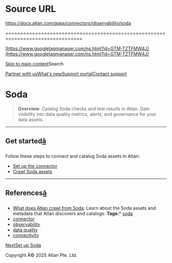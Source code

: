 # Source URL
https://docs.atlan.com/apps/connectors/observability/soda

================================================================================

<!--
canonical: https://docs.atlan.com/apps/connectors/observability/soda
link-alternate: https://docs.atlan.com/apps/connectors/observability/soda
meta-description: Integrate, catalog, and govern Soda assets in Atlan.
meta-docsearch:docusaurus_tag: docs-default-current
meta-docsearch:language: en
meta-docsearch:version: current
meta-docusaurus_locale: en
meta-docusaurus_tag: docs-default-current
meta-docusaurus_version: current
meta-generator: Docusaurus v3.8.1
meta-og-description: Integrate, catalog, and govern Soda assets in Atlan.
meta-og-locale: en
meta-og-title: Soda | Atlan Documentation
meta-og-url: https://docs.atlan.com/apps/connectors/observability/soda
meta-twitter:card: summary_large_image
meta-viewport: width=device-width,initial-scale=1
title: Soda | Atlan Documentation
-->

[https://www.googletagmanager.com/ns.html?id=GTM-TZTFMW4J](https://www.googletagmanager.com/ns.html?id=GTM-TZTFMW4J)

[Skip to main content](#__docusaurus_skipToContent_fallback)Search

[Partner with us](https://docs.google.com/forms/d/e/1FAIpQLScuAIhCm2GS7YFstrOjawbP8J7PUmOynQo7wI2yGCcCyEcVSw/viewform)[What's new](https://shipped.atlan.com/)[Support portal](https://atlan.zendesk.com/auth/v2/login/signin?return_to=https%3A%2F%2Fatlan.zendesk.com%2Fhc%2Fen-us&theme=hc&locale=en-us&brand_id=1900000425113&auth_origin=1900000425113%2Cfalse%2Ctrue)[Contact support](/support/submit-request)

Soda
====

> **Overview:** Catalog Soda checks and test results in Atlan. Gain visibility into data quality metrics, alerts, and governance for your data assets.

---

Get started[â](#get-started "Direct link to Get started")
-----------------------------------------------------------

Follow these steps to connect and catalog Soda assets in Atlan:

* [Set up the connector](/apps/connectors/observability/soda/how-tos/set-up-soda)
* [Crawl Soda assets](/apps/connectors/observability/soda/how-tos/crawl-soda)

---

References[â](#references "Direct link to References")
--------------------------------------------------------

* [What does Atlan crawl from Soda](/apps/connectors/observability/soda/references/what-does-atlan-crawl-from-soda): Learn about the Soda assets and metadata that Atlan discovers and catalogs.
**Tags:*** [soda](/tags/soda)
* [connector](/tags/connector)
* [observability](/tags/observability)
* [data quality](/tags/data-quality)
* [connectivity](/tags/connectivity)

[NextSet up Soda](/apps/connectors/observability/soda/how-tos/set-up-soda)

Copyright Â© 2025 Atlan Pte. Ltd.

